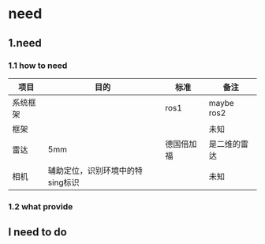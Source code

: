 # need


## 1.need
### 1.1 how to need
| 项目 | 目的 | 标准 | 备注 |
| ------ | ------ | ----- | -----|
| 系统框架 | | ros1| maybe ros2 |
| 框架 | | | 未知|
| 雷达 | 5mm   |   德国倍加福 | 是二维的雷达 |
| 相机 | 辅助定位，识别环境中的特sing标识 |   |   未知 |

### 1.2 what provide













## I need to do
